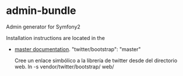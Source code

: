 admin-bundle
============

Admin generator for Symfony2


Installation instructions are located in the

* [master documentation](https://github.com/jlborrero/admin'bundle/blob/master/Resources/doc/installation.md).
  "twitter/bootstrap": "master"

  Cree un enlace simbólico a la librería de twitter desde del directorio web.
  	ln -s vendor/twitter/bootstrap/ web/